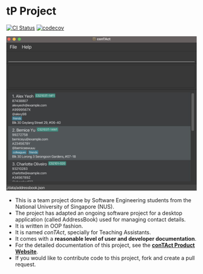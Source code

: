 # tP Project

[![CI Status](https://github.com/AY2425S2-CS2103T-F14-1/tp/workflows/Java%20CI/badge.svg)](https://github.com/AY2425S2-CS2103T-F14-1/tp/actions)
[![codecov](https://codecov.io/gh/AY2425S2-CS2103T-F14-1/tp/branch/master/graph/badge.svg?token=HBD1SYC7UW)](https://codecov.io/gh/AY2425S2-CS2103T-F14-1/tp)

![Ui](docs/images/Ui.png)

* This is a team project done by Software Engineering students from the National University of Singapore (NUS).
* The project has adapted an ongoing software project for a desktop application (called AddressBook) used for managing contact details.
* It is written in OOP fashion.
* It is named _conTAct_, specially for Teaching Assistants.
* It comes with a **reasonable level of user and developer documentation**.
* For the detailed documentation of this project, see the **[conTAct Product Website](https://ay2425s2-cs2103t-f14-1.github.io/tp/UserGuide.html)**.
* If you would like to contribute code to this project, fork and create a pull request.
